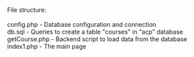 File structure: <br><br>
config.php - Database configuration and connection <br>
db.sql - Queries to create a table "courses" in "acp" database<br>
getCourse.php - Backend script to load data from the database<br>
index1.php - The main page
